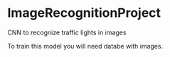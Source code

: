 # ImageRecognitionProject
 CNN to recognize traffic lights in images

To train this model you will need databe with images.

